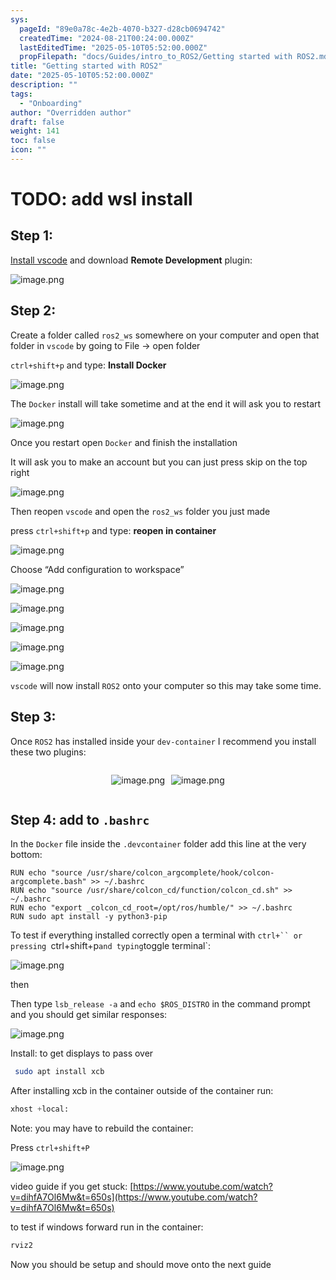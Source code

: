 ```yaml
---
sys:
  pageId: "89e0a78c-4e2b-4070-b327-d28cb0694742"
  createdTime: "2024-08-21T00:24:00.000Z"
  lastEditedTime: "2025-05-10T05:52:00.000Z"
  propFilepath: "docs/Guides/intro_to_ROS2/Getting started with ROS2.md"
title: "Getting started with ROS2"
date: "2025-05-10T05:52:00.000Z"
description: ""
tags:
  - "Onboarding"
author: "Overridden author"
draft: false
weight: 141
toc: false
icon: ""
---
```


# TODO: add wsl install

## Step 1:

[Install vscode](https://code.visualstudio.com/download) and download **Remote Development** plugin:

![image.png](https://prod-files-secure.s3.us-west-2.amazonaws.com/d518164a-d88e-44d1-a4ee-3adb3bd8bce0/efb52993-1881-4a40-b95e-6f020334f022/image.png?X-Amz-Algorithm=AWS4-HMAC-SHA256&X-Amz-Content-Sha256=UNSIGNED-PAYLOAD&X-Amz-Credential=ASIAZI2LB4664Z6GGHUV%2F20250625%2Fus-west-2%2Fs3%2Faws4_request&X-Amz-Date=20250625T051205Z&X-Amz-Expires=3600&X-Amz-Security-Token=IQoJb3JpZ2luX2VjEEMaCXVzLXdlc3QtMiJHMEUCIQCQM6TYgjyxgl9U0y8xL41UGse%2BLiv%2FmwJdkG2kWTaXJgIgaUofLiKE9dDJhhy2apnyrQ6aNsUh0hPUxYeTOZBEe9sq%2FwMIPBAAGgw2Mzc0MjMxODM4MDUiDHo83gO4tu4%2FSCKlUircA8DrbR1v2oRqULc7R4KKVucC2FW7B63AiSKMmwQ7Z4z%2FsG91KBDsXvxl8Ok9WoA9Cr%2FWBn3jChbq0nuMqRb0DSvL3Zi5WoTA20GX%2B%2BgXTb8%2Buo4a6xygxA8hlLbBUUD8P3yNmvjanTdyxr1DgHujway7EQzqREqq4kwafZ5OLaTqXnjXI6iYXdppCcMDVlk1nCCHvT3OGs3kjFNtwovmE57p%2FtIqOIgztzPZeVNmNiFGKcWOaxX8%2FXoxwpmY9gN5PxSq11AXaBKGRkJgHaIRxKwYcHSaqa32TREocdCsmh1MRf9OjMmWXYda4V1GCulyCjo%2FsQT6u1srWNtaxkQ%2FUHloEcxL9W7NBUsTaidWgXfXsaLjJdP8vua05jcC0sDEBViUTG9aLyklm3WT%2FhLumJZzNIYnLaNzAQpF%2BjtjfKFw6XFbVVZX1zFUUcsVomq%2FiYhTL8cWBZB8N5xNm%2BC4Uaeeo9Obr7jjxZT4JwumYhgguZP8MTWgjx5PmoxP4l0HJXk9pQLS7qeGbi%2Bq8FAKFDAnzazuKgphkPyfg%2BwmCCsKNnyL1qWB%2FlfUun%2FTytDPxtjwte9Cl2qyqZvP%2BsEjxUpNmr7CoJ21KThgB3W5Zi4qSaknUcEjBB1lPsLbMLjC7cIGOqUBtxIiyWlV6t%2B9n6MgdeTYMaMC2qEb%2BuuraP3rIxKPLgUIz0J6Kwa50LPr9cGiqYXyb%2BA8CN1etzFEVvTItpN91o%2BIyoE6BSxX4o7psGVow3W9asaKMNVZoyr8fUtRR5%2F8umrllZFTcV8gGNC4ftKrf%2Bm5yVTxEfYAC5JiIX599cUsHxhkmKiG1bRhvxYLHA6uAa7xtWl%2FOy%2B%2F41KhWK7f%2FyHg0LSC&X-Amz-Signature=81a8a4dbe588a9bf375a06a16563881a0c68ee956909eef2843aa3fb572132f4&X-Amz-SignedHeaders=host&x-amz-checksum-mode=ENABLED&x-id=GetObject)

## Step 2:

Create a folder called `ros2_ws` somewhere on your computer and open that folder in `vscode` by going to File → open folder 

`ctrl+shift+p` and type: **Install Docker**

![image.png](https://prod-files-secure.s3.us-west-2.amazonaws.com/d518164a-d88e-44d1-a4ee-3adb3bd8bce0/2269dc0e-1cd5-47ff-bceb-c04ad9b2eab0/image.png?X-Amz-Algorithm=AWS4-HMAC-SHA256&X-Amz-Content-Sha256=UNSIGNED-PAYLOAD&X-Amz-Credential=ASIAZI2LB4664Z6GGHUV%2F20250625%2Fus-west-2%2Fs3%2Faws4_request&X-Amz-Date=20250625T051205Z&X-Amz-Expires=3600&X-Amz-Security-Token=IQoJb3JpZ2luX2VjEEMaCXVzLXdlc3QtMiJHMEUCIQCQM6TYgjyxgl9U0y8xL41UGse%2BLiv%2FmwJdkG2kWTaXJgIgaUofLiKE9dDJhhy2apnyrQ6aNsUh0hPUxYeTOZBEe9sq%2FwMIPBAAGgw2Mzc0MjMxODM4MDUiDHo83gO4tu4%2FSCKlUircA8DrbR1v2oRqULc7R4KKVucC2FW7B63AiSKMmwQ7Z4z%2FsG91KBDsXvxl8Ok9WoA9Cr%2FWBn3jChbq0nuMqRb0DSvL3Zi5WoTA20GX%2B%2BgXTb8%2Buo4a6xygxA8hlLbBUUD8P3yNmvjanTdyxr1DgHujway7EQzqREqq4kwafZ5OLaTqXnjXI6iYXdppCcMDVlk1nCCHvT3OGs3kjFNtwovmE57p%2FtIqOIgztzPZeVNmNiFGKcWOaxX8%2FXoxwpmY9gN5PxSq11AXaBKGRkJgHaIRxKwYcHSaqa32TREocdCsmh1MRf9OjMmWXYda4V1GCulyCjo%2FsQT6u1srWNtaxkQ%2FUHloEcxL9W7NBUsTaidWgXfXsaLjJdP8vua05jcC0sDEBViUTG9aLyklm3WT%2FhLumJZzNIYnLaNzAQpF%2BjtjfKFw6XFbVVZX1zFUUcsVomq%2FiYhTL8cWBZB8N5xNm%2BC4Uaeeo9Obr7jjxZT4JwumYhgguZP8MTWgjx5PmoxP4l0HJXk9pQLS7qeGbi%2Bq8FAKFDAnzazuKgphkPyfg%2BwmCCsKNnyL1qWB%2FlfUun%2FTytDPxtjwte9Cl2qyqZvP%2BsEjxUpNmr7CoJ21KThgB3W5Zi4qSaknUcEjBB1lPsLbMLjC7cIGOqUBtxIiyWlV6t%2B9n6MgdeTYMaMC2qEb%2BuuraP3rIxKPLgUIz0J6Kwa50LPr9cGiqYXyb%2BA8CN1etzFEVvTItpN91o%2BIyoE6BSxX4o7psGVow3W9asaKMNVZoyr8fUtRR5%2F8umrllZFTcV8gGNC4ftKrf%2Bm5yVTxEfYAC5JiIX599cUsHxhkmKiG1bRhvxYLHA6uAa7xtWl%2FOy%2B%2F41KhWK7f%2FyHg0LSC&X-Amz-Signature=c132579f9c72961ce7d0628ec836ef6c47aed7277b27fcc6310a29a7b23d6baf&X-Amz-SignedHeaders=host&x-amz-checksum-mode=ENABLED&x-id=GetObject)

The `Docker` install will take sometime and at the end it will ask you to restart

![image.png](https://prod-files-secure.s3.us-west-2.amazonaws.com/d518164a-d88e-44d1-a4ee-3adb3bd8bce0/ed233f78-be33-4b1f-b89c-9c346c0e961e/image.png?X-Amz-Algorithm=AWS4-HMAC-SHA256&X-Amz-Content-Sha256=UNSIGNED-PAYLOAD&X-Amz-Credential=ASIAZI2LB4664Z6GGHUV%2F20250625%2Fus-west-2%2Fs3%2Faws4_request&X-Amz-Date=20250625T051205Z&X-Amz-Expires=3600&X-Amz-Security-Token=IQoJb3JpZ2luX2VjEEMaCXVzLXdlc3QtMiJHMEUCIQCQM6TYgjyxgl9U0y8xL41UGse%2BLiv%2FmwJdkG2kWTaXJgIgaUofLiKE9dDJhhy2apnyrQ6aNsUh0hPUxYeTOZBEe9sq%2FwMIPBAAGgw2Mzc0MjMxODM4MDUiDHo83gO4tu4%2FSCKlUircA8DrbR1v2oRqULc7R4KKVucC2FW7B63AiSKMmwQ7Z4z%2FsG91KBDsXvxl8Ok9WoA9Cr%2FWBn3jChbq0nuMqRb0DSvL3Zi5WoTA20GX%2B%2BgXTb8%2Buo4a6xygxA8hlLbBUUD8P3yNmvjanTdyxr1DgHujway7EQzqREqq4kwafZ5OLaTqXnjXI6iYXdppCcMDVlk1nCCHvT3OGs3kjFNtwovmE57p%2FtIqOIgztzPZeVNmNiFGKcWOaxX8%2FXoxwpmY9gN5PxSq11AXaBKGRkJgHaIRxKwYcHSaqa32TREocdCsmh1MRf9OjMmWXYda4V1GCulyCjo%2FsQT6u1srWNtaxkQ%2FUHloEcxL9W7NBUsTaidWgXfXsaLjJdP8vua05jcC0sDEBViUTG9aLyklm3WT%2FhLumJZzNIYnLaNzAQpF%2BjtjfKFw6XFbVVZX1zFUUcsVomq%2FiYhTL8cWBZB8N5xNm%2BC4Uaeeo9Obr7jjxZT4JwumYhgguZP8MTWgjx5PmoxP4l0HJXk9pQLS7qeGbi%2Bq8FAKFDAnzazuKgphkPyfg%2BwmCCsKNnyL1qWB%2FlfUun%2FTytDPxtjwte9Cl2qyqZvP%2BsEjxUpNmr7CoJ21KThgB3W5Zi4qSaknUcEjBB1lPsLbMLjC7cIGOqUBtxIiyWlV6t%2B9n6MgdeTYMaMC2qEb%2BuuraP3rIxKPLgUIz0J6Kwa50LPr9cGiqYXyb%2BA8CN1etzFEVvTItpN91o%2BIyoE6BSxX4o7psGVow3W9asaKMNVZoyr8fUtRR5%2F8umrllZFTcV8gGNC4ftKrf%2Bm5yVTxEfYAC5JiIX599cUsHxhkmKiG1bRhvxYLHA6uAa7xtWl%2FOy%2B%2F41KhWK7f%2FyHg0LSC&X-Amz-Signature=9da12fad0249884423b9da22fb988b8526e24b94aae45bc0b8ac734f517b6c57&X-Amz-SignedHeaders=host&x-amz-checksum-mode=ENABLED&x-id=GetObject)

Once you restart open `Docker` and finish the installation

It will ask you to make an account but you can just press skip on the top right

![image.png](https://prod-files-secure.s3.us-west-2.amazonaws.com/d518164a-d88e-44d1-a4ee-3adb3bd8bce0/21010ad9-1659-4fd9-9f59-9932a09b2a3d/image.png?X-Amz-Algorithm=AWS4-HMAC-SHA256&X-Amz-Content-Sha256=UNSIGNED-PAYLOAD&X-Amz-Credential=ASIAZI2LB4664Z6GGHUV%2F20250625%2Fus-west-2%2Fs3%2Faws4_request&X-Amz-Date=20250625T051205Z&X-Amz-Expires=3600&X-Amz-Security-Token=IQoJb3JpZ2luX2VjEEMaCXVzLXdlc3QtMiJHMEUCIQCQM6TYgjyxgl9U0y8xL41UGse%2BLiv%2FmwJdkG2kWTaXJgIgaUofLiKE9dDJhhy2apnyrQ6aNsUh0hPUxYeTOZBEe9sq%2FwMIPBAAGgw2Mzc0MjMxODM4MDUiDHo83gO4tu4%2FSCKlUircA8DrbR1v2oRqULc7R4KKVucC2FW7B63AiSKMmwQ7Z4z%2FsG91KBDsXvxl8Ok9WoA9Cr%2FWBn3jChbq0nuMqRb0DSvL3Zi5WoTA20GX%2B%2BgXTb8%2Buo4a6xygxA8hlLbBUUD8P3yNmvjanTdyxr1DgHujway7EQzqREqq4kwafZ5OLaTqXnjXI6iYXdppCcMDVlk1nCCHvT3OGs3kjFNtwovmE57p%2FtIqOIgztzPZeVNmNiFGKcWOaxX8%2FXoxwpmY9gN5PxSq11AXaBKGRkJgHaIRxKwYcHSaqa32TREocdCsmh1MRf9OjMmWXYda4V1GCulyCjo%2FsQT6u1srWNtaxkQ%2FUHloEcxL9W7NBUsTaidWgXfXsaLjJdP8vua05jcC0sDEBViUTG9aLyklm3WT%2FhLumJZzNIYnLaNzAQpF%2BjtjfKFw6XFbVVZX1zFUUcsVomq%2FiYhTL8cWBZB8N5xNm%2BC4Uaeeo9Obr7jjxZT4JwumYhgguZP8MTWgjx5PmoxP4l0HJXk9pQLS7qeGbi%2Bq8FAKFDAnzazuKgphkPyfg%2BwmCCsKNnyL1qWB%2FlfUun%2FTytDPxtjwte9Cl2qyqZvP%2BsEjxUpNmr7CoJ21KThgB3W5Zi4qSaknUcEjBB1lPsLbMLjC7cIGOqUBtxIiyWlV6t%2B9n6MgdeTYMaMC2qEb%2BuuraP3rIxKPLgUIz0J6Kwa50LPr9cGiqYXyb%2BA8CN1etzFEVvTItpN91o%2BIyoE6BSxX4o7psGVow3W9asaKMNVZoyr8fUtRR5%2F8umrllZFTcV8gGNC4ftKrf%2Bm5yVTxEfYAC5JiIX599cUsHxhkmKiG1bRhvxYLHA6uAa7xtWl%2FOy%2B%2F41KhWK7f%2FyHg0LSC&X-Amz-Signature=6eca9097cde52323d2ac3bd41aa968ef9423933f69237a6a0121ba75ede11bcc&X-Amz-SignedHeaders=host&x-amz-checksum-mode=ENABLED&x-id=GetObject)

Then reopen `vscode` and open the `ros2_ws` folder you just made

press `ctrl+shift+p` and type: **reopen in container**

![image.png](https://prod-files-secure.s3.us-west-2.amazonaws.com/d518164a-d88e-44d1-a4ee-3adb3bd8bce0/4e93b8c2-41ad-488c-8095-c74205196118/image.png?X-Amz-Algorithm=AWS4-HMAC-SHA256&X-Amz-Content-Sha256=UNSIGNED-PAYLOAD&X-Amz-Credential=ASIAZI2LB4664Z6GGHUV%2F20250625%2Fus-west-2%2Fs3%2Faws4_request&X-Amz-Date=20250625T051205Z&X-Amz-Expires=3600&X-Amz-Security-Token=IQoJb3JpZ2luX2VjEEMaCXVzLXdlc3QtMiJHMEUCIQCQM6TYgjyxgl9U0y8xL41UGse%2BLiv%2FmwJdkG2kWTaXJgIgaUofLiKE9dDJhhy2apnyrQ6aNsUh0hPUxYeTOZBEe9sq%2FwMIPBAAGgw2Mzc0MjMxODM4MDUiDHo83gO4tu4%2FSCKlUircA8DrbR1v2oRqULc7R4KKVucC2FW7B63AiSKMmwQ7Z4z%2FsG91KBDsXvxl8Ok9WoA9Cr%2FWBn3jChbq0nuMqRb0DSvL3Zi5WoTA20GX%2B%2BgXTb8%2Buo4a6xygxA8hlLbBUUD8P3yNmvjanTdyxr1DgHujway7EQzqREqq4kwafZ5OLaTqXnjXI6iYXdppCcMDVlk1nCCHvT3OGs3kjFNtwovmE57p%2FtIqOIgztzPZeVNmNiFGKcWOaxX8%2FXoxwpmY9gN5PxSq11AXaBKGRkJgHaIRxKwYcHSaqa32TREocdCsmh1MRf9OjMmWXYda4V1GCulyCjo%2FsQT6u1srWNtaxkQ%2FUHloEcxL9W7NBUsTaidWgXfXsaLjJdP8vua05jcC0sDEBViUTG9aLyklm3WT%2FhLumJZzNIYnLaNzAQpF%2BjtjfKFw6XFbVVZX1zFUUcsVomq%2FiYhTL8cWBZB8N5xNm%2BC4Uaeeo9Obr7jjxZT4JwumYhgguZP8MTWgjx5PmoxP4l0HJXk9pQLS7qeGbi%2Bq8FAKFDAnzazuKgphkPyfg%2BwmCCsKNnyL1qWB%2FlfUun%2FTytDPxtjwte9Cl2qyqZvP%2BsEjxUpNmr7CoJ21KThgB3W5Zi4qSaknUcEjBB1lPsLbMLjC7cIGOqUBtxIiyWlV6t%2B9n6MgdeTYMaMC2qEb%2BuuraP3rIxKPLgUIz0J6Kwa50LPr9cGiqYXyb%2BA8CN1etzFEVvTItpN91o%2BIyoE6BSxX4o7psGVow3W9asaKMNVZoyr8fUtRR5%2F8umrllZFTcV8gGNC4ftKrf%2Bm5yVTxEfYAC5JiIX599cUsHxhkmKiG1bRhvxYLHA6uAa7xtWl%2FOy%2B%2F41KhWK7f%2FyHg0LSC&X-Amz-Signature=0800451fddb93f2f88280caff2cd2946a7638cd307553722117120c14be0d7da&X-Amz-SignedHeaders=host&x-amz-checksum-mode=ENABLED&x-id=GetObject)

Choose “Add configuration to workspace”

![image.png](https://prod-files-secure.s3.us-west-2.amazonaws.com/d518164a-d88e-44d1-a4ee-3adb3bd8bce0/9560b282-5060-4989-ba37-97e7b2c22476/image.png?X-Amz-Algorithm=AWS4-HMAC-SHA256&X-Amz-Content-Sha256=UNSIGNED-PAYLOAD&X-Amz-Credential=ASIAZI2LB4664Z6GGHUV%2F20250625%2Fus-west-2%2Fs3%2Faws4_request&X-Amz-Date=20250625T051205Z&X-Amz-Expires=3600&X-Amz-Security-Token=IQoJb3JpZ2luX2VjEEMaCXVzLXdlc3QtMiJHMEUCIQCQM6TYgjyxgl9U0y8xL41UGse%2BLiv%2FmwJdkG2kWTaXJgIgaUofLiKE9dDJhhy2apnyrQ6aNsUh0hPUxYeTOZBEe9sq%2FwMIPBAAGgw2Mzc0MjMxODM4MDUiDHo83gO4tu4%2FSCKlUircA8DrbR1v2oRqULc7R4KKVucC2FW7B63AiSKMmwQ7Z4z%2FsG91KBDsXvxl8Ok9WoA9Cr%2FWBn3jChbq0nuMqRb0DSvL3Zi5WoTA20GX%2B%2BgXTb8%2Buo4a6xygxA8hlLbBUUD8P3yNmvjanTdyxr1DgHujway7EQzqREqq4kwafZ5OLaTqXnjXI6iYXdppCcMDVlk1nCCHvT3OGs3kjFNtwovmE57p%2FtIqOIgztzPZeVNmNiFGKcWOaxX8%2FXoxwpmY9gN5PxSq11AXaBKGRkJgHaIRxKwYcHSaqa32TREocdCsmh1MRf9OjMmWXYda4V1GCulyCjo%2FsQT6u1srWNtaxkQ%2FUHloEcxL9W7NBUsTaidWgXfXsaLjJdP8vua05jcC0sDEBViUTG9aLyklm3WT%2FhLumJZzNIYnLaNzAQpF%2BjtjfKFw6XFbVVZX1zFUUcsVomq%2FiYhTL8cWBZB8N5xNm%2BC4Uaeeo9Obr7jjxZT4JwumYhgguZP8MTWgjx5PmoxP4l0HJXk9pQLS7qeGbi%2Bq8FAKFDAnzazuKgphkPyfg%2BwmCCsKNnyL1qWB%2FlfUun%2FTytDPxtjwte9Cl2qyqZvP%2BsEjxUpNmr7CoJ21KThgB3W5Zi4qSaknUcEjBB1lPsLbMLjC7cIGOqUBtxIiyWlV6t%2B9n6MgdeTYMaMC2qEb%2BuuraP3rIxKPLgUIz0J6Kwa50LPr9cGiqYXyb%2BA8CN1etzFEVvTItpN91o%2BIyoE6BSxX4o7psGVow3W9asaKMNVZoyr8fUtRR5%2F8umrllZFTcV8gGNC4ftKrf%2Bm5yVTxEfYAC5JiIX599cUsHxhkmKiG1bRhvxYLHA6uAa7xtWl%2FOy%2B%2F41KhWK7f%2FyHg0LSC&X-Amz-Signature=87853b8b18a3da6821f1116a418b5f6d29d33de7d605a57b10a41696e6583346&X-Amz-SignedHeaders=host&x-amz-checksum-mode=ENABLED&x-id=GetObject)

![image.png](https://prod-files-secure.s3.us-west-2.amazonaws.com/d518164a-d88e-44d1-a4ee-3adb3bd8bce0/2ee63f81-886b-48e8-a553-dc6e5eac99e4/image.png?X-Amz-Algorithm=AWS4-HMAC-SHA256&X-Amz-Content-Sha256=UNSIGNED-PAYLOAD&X-Amz-Credential=ASIAZI2LB4664Z6GGHUV%2F20250625%2Fus-west-2%2Fs3%2Faws4_request&X-Amz-Date=20250625T051205Z&X-Amz-Expires=3600&X-Amz-Security-Token=IQoJb3JpZ2luX2VjEEMaCXVzLXdlc3QtMiJHMEUCIQCQM6TYgjyxgl9U0y8xL41UGse%2BLiv%2FmwJdkG2kWTaXJgIgaUofLiKE9dDJhhy2apnyrQ6aNsUh0hPUxYeTOZBEe9sq%2FwMIPBAAGgw2Mzc0MjMxODM4MDUiDHo83gO4tu4%2FSCKlUircA8DrbR1v2oRqULc7R4KKVucC2FW7B63AiSKMmwQ7Z4z%2FsG91KBDsXvxl8Ok9WoA9Cr%2FWBn3jChbq0nuMqRb0DSvL3Zi5WoTA20GX%2B%2BgXTb8%2Buo4a6xygxA8hlLbBUUD8P3yNmvjanTdyxr1DgHujway7EQzqREqq4kwafZ5OLaTqXnjXI6iYXdppCcMDVlk1nCCHvT3OGs3kjFNtwovmE57p%2FtIqOIgztzPZeVNmNiFGKcWOaxX8%2FXoxwpmY9gN5PxSq11AXaBKGRkJgHaIRxKwYcHSaqa32TREocdCsmh1MRf9OjMmWXYda4V1GCulyCjo%2FsQT6u1srWNtaxkQ%2FUHloEcxL9W7NBUsTaidWgXfXsaLjJdP8vua05jcC0sDEBViUTG9aLyklm3WT%2FhLumJZzNIYnLaNzAQpF%2BjtjfKFw6XFbVVZX1zFUUcsVomq%2FiYhTL8cWBZB8N5xNm%2BC4Uaeeo9Obr7jjxZT4JwumYhgguZP8MTWgjx5PmoxP4l0HJXk9pQLS7qeGbi%2Bq8FAKFDAnzazuKgphkPyfg%2BwmCCsKNnyL1qWB%2FlfUun%2FTytDPxtjwte9Cl2qyqZvP%2BsEjxUpNmr7CoJ21KThgB3W5Zi4qSaknUcEjBB1lPsLbMLjC7cIGOqUBtxIiyWlV6t%2B9n6MgdeTYMaMC2qEb%2BuuraP3rIxKPLgUIz0J6Kwa50LPr9cGiqYXyb%2BA8CN1etzFEVvTItpN91o%2BIyoE6BSxX4o7psGVow3W9asaKMNVZoyr8fUtRR5%2F8umrllZFTcV8gGNC4ftKrf%2Bm5yVTxEfYAC5JiIX599cUsHxhkmKiG1bRhvxYLHA6uAa7xtWl%2FOy%2B%2F41KhWK7f%2FyHg0LSC&X-Amz-Signature=e907ff6e2e6d2343f300367377c3a7e7bde2d08a197220b746c166bbb79eeddc&X-Amz-SignedHeaders=host&x-amz-checksum-mode=ENABLED&x-id=GetObject)

![image.png](https://prod-files-secure.s3.us-west-2.amazonaws.com/d518164a-d88e-44d1-a4ee-3adb3bd8bce0/ae1580b2-b048-407e-aed9-b584224a7a04/image.png?X-Amz-Algorithm=AWS4-HMAC-SHA256&X-Amz-Content-Sha256=UNSIGNED-PAYLOAD&X-Amz-Credential=ASIAZI2LB4664Z6GGHUV%2F20250625%2Fus-west-2%2Fs3%2Faws4_request&X-Amz-Date=20250625T051205Z&X-Amz-Expires=3600&X-Amz-Security-Token=IQoJb3JpZ2luX2VjEEMaCXVzLXdlc3QtMiJHMEUCIQCQM6TYgjyxgl9U0y8xL41UGse%2BLiv%2FmwJdkG2kWTaXJgIgaUofLiKE9dDJhhy2apnyrQ6aNsUh0hPUxYeTOZBEe9sq%2FwMIPBAAGgw2Mzc0MjMxODM4MDUiDHo83gO4tu4%2FSCKlUircA8DrbR1v2oRqULc7R4KKVucC2FW7B63AiSKMmwQ7Z4z%2FsG91KBDsXvxl8Ok9WoA9Cr%2FWBn3jChbq0nuMqRb0DSvL3Zi5WoTA20GX%2B%2BgXTb8%2Buo4a6xygxA8hlLbBUUD8P3yNmvjanTdyxr1DgHujway7EQzqREqq4kwafZ5OLaTqXnjXI6iYXdppCcMDVlk1nCCHvT3OGs3kjFNtwovmE57p%2FtIqOIgztzPZeVNmNiFGKcWOaxX8%2FXoxwpmY9gN5PxSq11AXaBKGRkJgHaIRxKwYcHSaqa32TREocdCsmh1MRf9OjMmWXYda4V1GCulyCjo%2FsQT6u1srWNtaxkQ%2FUHloEcxL9W7NBUsTaidWgXfXsaLjJdP8vua05jcC0sDEBViUTG9aLyklm3WT%2FhLumJZzNIYnLaNzAQpF%2BjtjfKFw6XFbVVZX1zFUUcsVomq%2FiYhTL8cWBZB8N5xNm%2BC4Uaeeo9Obr7jjxZT4JwumYhgguZP8MTWgjx5PmoxP4l0HJXk9pQLS7qeGbi%2Bq8FAKFDAnzazuKgphkPyfg%2BwmCCsKNnyL1qWB%2FlfUun%2FTytDPxtjwte9Cl2qyqZvP%2BsEjxUpNmr7CoJ21KThgB3W5Zi4qSaknUcEjBB1lPsLbMLjC7cIGOqUBtxIiyWlV6t%2B9n6MgdeTYMaMC2qEb%2BuuraP3rIxKPLgUIz0J6Kwa50LPr9cGiqYXyb%2BA8CN1etzFEVvTItpN91o%2BIyoE6BSxX4o7psGVow3W9asaKMNVZoyr8fUtRR5%2F8umrllZFTcV8gGNC4ftKrf%2Bm5yVTxEfYAC5JiIX599cUsHxhkmKiG1bRhvxYLHA6uAa7xtWl%2FOy%2B%2F41KhWK7f%2FyHg0LSC&X-Amz-Signature=e8cea0f3c18ff9ff254fcdc7089183926d3af6fa115944160540c4f922f0b6e8&X-Amz-SignedHeaders=host&x-amz-checksum-mode=ENABLED&x-id=GetObject)

![image.png](https://prod-files-secure.s3.us-west-2.amazonaws.com/d518164a-d88e-44d1-a4ee-3adb3bd8bce0/53255b28-f75e-430f-b9e3-c0ac8577e42b/image.png?X-Amz-Algorithm=AWS4-HMAC-SHA256&X-Amz-Content-Sha256=UNSIGNED-PAYLOAD&X-Amz-Credential=ASIAZI2LB4664Z6GGHUV%2F20250625%2Fus-west-2%2Fs3%2Faws4_request&X-Amz-Date=20250625T051205Z&X-Amz-Expires=3600&X-Amz-Security-Token=IQoJb3JpZ2luX2VjEEMaCXVzLXdlc3QtMiJHMEUCIQCQM6TYgjyxgl9U0y8xL41UGse%2BLiv%2FmwJdkG2kWTaXJgIgaUofLiKE9dDJhhy2apnyrQ6aNsUh0hPUxYeTOZBEe9sq%2FwMIPBAAGgw2Mzc0MjMxODM4MDUiDHo83gO4tu4%2FSCKlUircA8DrbR1v2oRqULc7R4KKVucC2FW7B63AiSKMmwQ7Z4z%2FsG91KBDsXvxl8Ok9WoA9Cr%2FWBn3jChbq0nuMqRb0DSvL3Zi5WoTA20GX%2B%2BgXTb8%2Buo4a6xygxA8hlLbBUUD8P3yNmvjanTdyxr1DgHujway7EQzqREqq4kwafZ5OLaTqXnjXI6iYXdppCcMDVlk1nCCHvT3OGs3kjFNtwovmE57p%2FtIqOIgztzPZeVNmNiFGKcWOaxX8%2FXoxwpmY9gN5PxSq11AXaBKGRkJgHaIRxKwYcHSaqa32TREocdCsmh1MRf9OjMmWXYda4V1GCulyCjo%2FsQT6u1srWNtaxkQ%2FUHloEcxL9W7NBUsTaidWgXfXsaLjJdP8vua05jcC0sDEBViUTG9aLyklm3WT%2FhLumJZzNIYnLaNzAQpF%2BjtjfKFw6XFbVVZX1zFUUcsVomq%2FiYhTL8cWBZB8N5xNm%2BC4Uaeeo9Obr7jjxZT4JwumYhgguZP8MTWgjx5PmoxP4l0HJXk9pQLS7qeGbi%2Bq8FAKFDAnzazuKgphkPyfg%2BwmCCsKNnyL1qWB%2FlfUun%2FTytDPxtjwte9Cl2qyqZvP%2BsEjxUpNmr7CoJ21KThgB3W5Zi4qSaknUcEjBB1lPsLbMLjC7cIGOqUBtxIiyWlV6t%2B9n6MgdeTYMaMC2qEb%2BuuraP3rIxKPLgUIz0J6Kwa50LPr9cGiqYXyb%2BA8CN1etzFEVvTItpN91o%2BIyoE6BSxX4o7psGVow3W9asaKMNVZoyr8fUtRR5%2F8umrllZFTcV8gGNC4ftKrf%2Bm5yVTxEfYAC5JiIX599cUsHxhkmKiG1bRhvxYLHA6uAa7xtWl%2FOy%2B%2F41KhWK7f%2FyHg0LSC&X-Amz-Signature=c764f41b4f3ad8d98ab2ee3481f95a95c91a8a01e7495213206ed9b6f7787875&X-Amz-SignedHeaders=host&x-amz-checksum-mode=ENABLED&x-id=GetObject)

![image.png](https://prod-files-secure.s3.us-west-2.amazonaws.com/d518164a-d88e-44d1-a4ee-3adb3bd8bce0/7c562767-5af9-4ffb-97d1-327bcdf4ee00/image.png?X-Amz-Algorithm=AWS4-HMAC-SHA256&X-Amz-Content-Sha256=UNSIGNED-PAYLOAD&X-Amz-Credential=ASIAZI2LB4664Z6GGHUV%2F20250625%2Fus-west-2%2Fs3%2Faws4_request&X-Amz-Date=20250625T051205Z&X-Amz-Expires=3600&X-Amz-Security-Token=IQoJb3JpZ2luX2VjEEMaCXVzLXdlc3QtMiJHMEUCIQCQM6TYgjyxgl9U0y8xL41UGse%2BLiv%2FmwJdkG2kWTaXJgIgaUofLiKE9dDJhhy2apnyrQ6aNsUh0hPUxYeTOZBEe9sq%2FwMIPBAAGgw2Mzc0MjMxODM4MDUiDHo83gO4tu4%2FSCKlUircA8DrbR1v2oRqULc7R4KKVucC2FW7B63AiSKMmwQ7Z4z%2FsG91KBDsXvxl8Ok9WoA9Cr%2FWBn3jChbq0nuMqRb0DSvL3Zi5WoTA20GX%2B%2BgXTb8%2Buo4a6xygxA8hlLbBUUD8P3yNmvjanTdyxr1DgHujway7EQzqREqq4kwafZ5OLaTqXnjXI6iYXdppCcMDVlk1nCCHvT3OGs3kjFNtwovmE57p%2FtIqOIgztzPZeVNmNiFGKcWOaxX8%2FXoxwpmY9gN5PxSq11AXaBKGRkJgHaIRxKwYcHSaqa32TREocdCsmh1MRf9OjMmWXYda4V1GCulyCjo%2FsQT6u1srWNtaxkQ%2FUHloEcxL9W7NBUsTaidWgXfXsaLjJdP8vua05jcC0sDEBViUTG9aLyklm3WT%2FhLumJZzNIYnLaNzAQpF%2BjtjfKFw6XFbVVZX1zFUUcsVomq%2FiYhTL8cWBZB8N5xNm%2BC4Uaeeo9Obr7jjxZT4JwumYhgguZP8MTWgjx5PmoxP4l0HJXk9pQLS7qeGbi%2Bq8FAKFDAnzazuKgphkPyfg%2BwmCCsKNnyL1qWB%2FlfUun%2FTytDPxtjwte9Cl2qyqZvP%2BsEjxUpNmr7CoJ21KThgB3W5Zi4qSaknUcEjBB1lPsLbMLjC7cIGOqUBtxIiyWlV6t%2B9n6MgdeTYMaMC2qEb%2BuuraP3rIxKPLgUIz0J6Kwa50LPr9cGiqYXyb%2BA8CN1etzFEVvTItpN91o%2BIyoE6BSxX4o7psGVow3W9asaKMNVZoyr8fUtRR5%2F8umrllZFTcV8gGNC4ftKrf%2Bm5yVTxEfYAC5JiIX599cUsHxhkmKiG1bRhvxYLHA6uAa7xtWl%2FOy%2B%2F41KhWK7f%2FyHg0LSC&X-Amz-Signature=cf65de2ac2086f56305c8e5e199fa7038cab3359a7b9be7dc41cf1cd1bd4211b&X-Amz-SignedHeaders=host&x-amz-checksum-mode=ENABLED&x-id=GetObject)

`vscode` will now install `ROS2` onto your computer so this may take some time.

## Step 3:

Once `ROS2` has installed inside your `dev-container` I recommend you install these two plugins:

<div style="display: flex;flex-direction: row; column-gap:10px; max-width: 630px;justify-content: center;">
<div>

![image.png](https://prod-files-secure.s3.us-west-2.amazonaws.com/d518164a-d88e-44d1-a4ee-3adb3bd8bce0/3fc3d550-5a54-4ba1-ba6b-faa01cdb7369/image.png?X-Amz-Algorithm=AWS4-HMAC-SHA256&X-Amz-Content-Sha256=UNSIGNED-PAYLOAD&X-Amz-Credential=ASIAZI2LB4662RN7Z6HS%2F20250625%2Fus-west-2%2Fs3%2Faws4_request&X-Amz-Date=20250625T051207Z&X-Amz-Expires=3600&X-Amz-Security-Token=IQoJb3JpZ2luX2VjEEMaCXVzLXdlc3QtMiJIMEYCIQCVZnBwZdRscr98Qbr4Dx2zd6cBa3mH%2B7cQAvoFrfwfUgIhAKuLUGW7LjAjyLBoAebhEAFo60WcS7UyYnOj1upVvMDOKv8DCDwQABoMNjM3NDIzMTgzODA1IgxylVWzUBN6kspTkFEq3AOXeh6ooxhmhEk%2Bb8G8lGxWkyFoI6uv8wjjbtbLL%2BLseeojC4g2MjKlYYEw16yzjW3GeHDEWNXUYZqZhG8Q%2Fk%2B%2BjCyolLcVKCkIFzTt8XtGzB82O8FUcNUnHspUi2q8YbIIV%2FidddfS%2FqiluBVkRz8AiyQcwMftkfNfxzN6eXTKbRZ7WzdM3bxuFhcoO3JyktbDzYgDgL2WYXsgjbIUOsrjNMmbR%2BYUX58oS25HWy3%2Bm4484ZRabKsvbKoIMestKmZggRdvGhzAyb%2BElGrC55fnHdaXxe4tlKKll4CIqr7VIQZvUXw3pMCYB0MMtsApcR72WijTlfz6mGOLZBIuKxoryqbSUpdDQcTVtOV6lOcTIj63DQFOBwDr4ZblzkVhO3WjThbSE2Hv4Lr41RaGDL5I3l2p1lcBcuZk3bOs1TvGm7BoeNR2H5Ch7UfSp6H2TeIVxCHYm9offIKz5m0ooghB%2FpP6YkYDhdsFvmLc58RO%2FxA8bNC1ihfrx2YasSyeKmjuXnoQaR5O2%2FJc3veLajyJS65X7%2FbfHAzym2GGH8f6CacyhK%2Bc%2BSIv4slPQ6YDuF7UxfDDwIORZ1bDCaF8bKriwGELsg9zAeT%2Bw2QW5l0Wxx6ixCNFwWw2gcY4hDC6w%2B3CBjqkAU1gc6xjTXaKg%2Bum4NaWXLg3HKi2Fy79yivxtHof%2BCOpxVv%2B1cxrKbeKOwBnXAU%2Fvy9f64Z3GjYhu3auMBK2IDWAY5K6oeMIWICNH2wHioYaoWozLli5i1Z8ODIbjU14tqAqw2TI5vEXc17mnzlSF1uZqAFgZfw34t9zVGZozuyAVhDKsfSJvoQ8Lm%2Bc0BZHzD4IQ6QI%2Br29dpIHjq3hfIZXwOP0&X-Amz-Signature=31652f5bb086a2499f73922c179af279732b8ff9862e04326923c6ae7e2678bc&X-Amz-SignedHeaders=host&x-amz-checksum-mode=ENABLED&x-id=GetObject)

</div>
<div>

![image.png](https://prod-files-secure.s3.us-west-2.amazonaws.com/d518164a-d88e-44d1-a4ee-3adb3bd8bce0/d994cc66-13c2-4093-a5a3-f84cf4601a82/image.png?X-Amz-Algorithm=AWS4-HMAC-SHA256&X-Amz-Content-Sha256=UNSIGNED-PAYLOAD&X-Amz-Credential=ASIAZI2LB466YZ6OBMTG%2F20250625%2Fus-west-2%2Fs3%2Faws4_request&X-Amz-Date=20250625T051207Z&X-Amz-Expires=3600&X-Amz-Security-Token=IQoJb3JpZ2luX2VjEEMaCXVzLXdlc3QtMiJHMEUCIQDod%2BzkhfElAc8KSRubVWt0DFaHx8dqb5PW7PsElbKEXQIgLDzo%2FYgNMM3SwWI2ulcIj8SI9eiKytf5fnENdLblxysq%2FwMIPBAAGgw2Mzc0MjMxODM4MDUiDPdwwFh8kpu3pAtOrircA%2BAAe3tq6E%2FGHF0uUFdW6BxJAtOn5vQevQbb75EZQenczMoPF%2FoNaiJoLObAofIpArbYjj9xWN2P0pNvZAnyXOAH2wU4Uyd%2BWBEDuJZcXx3wJwzEWIzo0v6a80OAtEMzYwzWHm9%2B80iV%2B2F%2Fv70m6oE5Rl%2F%2BFRuv33SHaOS1Ne4lmen8ErtJ7xIODkQ5vKMRFMVWyxgLYqfeDD4fHEgUEXSOlBUyvD15Z0RGK3y6mhGM0rqzvhEhQLVby6wnunCa%2FjMLQGH7hMqXH7Ej3o2LEvJnerFGBb2XJZJHbIy1xv8qJtNoElyeeRfpwty%2B0f6Socm0RvYTnTruU5pvpn%2FtOJxNrg3vry1wll04xXCnyIOKtGdvDb2Tv0OEcruvMuG7e4rtH0CT5UpLCATP8qoSY2CsuyCQluwo5LWBXRfI3lUsgjRqx6kZMQmAG%2BjYM658Cyht0gS6rA%2FBkGBexuclxKEWhuf83eeqxqgBROsMmh7uRC1%2FsuLnOg7Lbz28yHvpY1Q6UeJgOFO%2BZMm5EYDX%2BhIE0I6XRyZab0zlKBcdr1DHrSt7nfdti%2BeV2FpwtvYSvfJTfP5locSbBcT%2F4Vn9JymDTvJtvnpOM8rqti9f7vyDp%2B7V0f9wMSitYNUOMNTD7cIGOqUBwC0RFZYDI7tUUAMfpni%2FTx91KTW3kmfyAIWDYvzUbQoRSTqpw8FmVzHtax4IkjavNbonDyMPlTw6u4KlA1uiiu4QE3ni8uOfV3tLnJaPWcXg3vBbfRIaXenP8Pm7zvnKdyrj2Uu2jY8kFWM0BFfS%2FE6AaUZWLh4%2B%2FOpfuEQK3v2scq6E9ydD3H4tPhTjMBgqLk%2Fd3484%2FpGxMpzc1t5sclQeOJA9&X-Amz-Signature=504dc6250f9fb911b8ea81876fa01caad0252ce2178faf09d587b05cb19c9b39&X-Amz-SignedHeaders=host&x-amz-checksum-mode=ENABLED&x-id=GetObject)

</div>
</div>

## Step 4: add to `.bashrc`

In the `Docker` file inside the `.devcontainer` folder add this line at the very bottom: 

```docker
RUN echo "source /usr/share/colcon_argcomplete/hook/colcon-argcomplete.bash" >> ~/.bashrc
RUN echo "source /usr/share/colcon_cd/function/colcon_cd.sh" >> ~/.bashrc
RUN echo "export _colcon_cd_root=/opt/ros/humble/" >> ~/.bashrc
RUN sudo apt install -y python3-pip 
```

To test if everything installed correctly open a terminal with `ctrl+`` or pressing `ctrl+shift+p` and typing `toggle terminal`:

![image.png](https://prod-files-secure.s3.us-west-2.amazonaws.com/d518164a-d88e-44d1-a4ee-3adb3bd8bce0/6a4943d8-b04e-4c02-9a58-775f3384d1a5/image.png?X-Amz-Algorithm=AWS4-HMAC-SHA256&X-Amz-Content-Sha256=UNSIGNED-PAYLOAD&X-Amz-Credential=ASIAZI2LB4664Z6GGHUV%2F20250625%2Fus-west-2%2Fs3%2Faws4_request&X-Amz-Date=20250625T051205Z&X-Amz-Expires=3600&X-Amz-Security-Token=IQoJb3JpZ2luX2VjEEMaCXVzLXdlc3QtMiJHMEUCIQCQM6TYgjyxgl9U0y8xL41UGse%2BLiv%2FmwJdkG2kWTaXJgIgaUofLiKE9dDJhhy2apnyrQ6aNsUh0hPUxYeTOZBEe9sq%2FwMIPBAAGgw2Mzc0MjMxODM4MDUiDHo83gO4tu4%2FSCKlUircA8DrbR1v2oRqULc7R4KKVucC2FW7B63AiSKMmwQ7Z4z%2FsG91KBDsXvxl8Ok9WoA9Cr%2FWBn3jChbq0nuMqRb0DSvL3Zi5WoTA20GX%2B%2BgXTb8%2Buo4a6xygxA8hlLbBUUD8P3yNmvjanTdyxr1DgHujway7EQzqREqq4kwafZ5OLaTqXnjXI6iYXdppCcMDVlk1nCCHvT3OGs3kjFNtwovmE57p%2FtIqOIgztzPZeVNmNiFGKcWOaxX8%2FXoxwpmY9gN5PxSq11AXaBKGRkJgHaIRxKwYcHSaqa32TREocdCsmh1MRf9OjMmWXYda4V1GCulyCjo%2FsQT6u1srWNtaxkQ%2FUHloEcxL9W7NBUsTaidWgXfXsaLjJdP8vua05jcC0sDEBViUTG9aLyklm3WT%2FhLumJZzNIYnLaNzAQpF%2BjtjfKFw6XFbVVZX1zFUUcsVomq%2FiYhTL8cWBZB8N5xNm%2BC4Uaeeo9Obr7jjxZT4JwumYhgguZP8MTWgjx5PmoxP4l0HJXk9pQLS7qeGbi%2Bq8FAKFDAnzazuKgphkPyfg%2BwmCCsKNnyL1qWB%2FlfUun%2FTytDPxtjwte9Cl2qyqZvP%2BsEjxUpNmr7CoJ21KThgB3W5Zi4qSaknUcEjBB1lPsLbMLjC7cIGOqUBtxIiyWlV6t%2B9n6MgdeTYMaMC2qEb%2BuuraP3rIxKPLgUIz0J6Kwa50LPr9cGiqYXyb%2BA8CN1etzFEVvTItpN91o%2BIyoE6BSxX4o7psGVow3W9asaKMNVZoyr8fUtRR5%2F8umrllZFTcV8gGNC4ftKrf%2Bm5yVTxEfYAC5JiIX599cUsHxhkmKiG1bRhvxYLHA6uAa7xtWl%2FOy%2B%2F41KhWK7f%2FyHg0LSC&X-Amz-Signature=f260e1c191411577967893024e4de30a4215197fa0a27e7deacae65d5e6183f8&X-Amz-SignedHeaders=host&x-amz-checksum-mode=ENABLED&x-id=GetObject)

then 

Then type `lsb_release -a` and `echo $ROS_DISTRO` in the command prompt and you should get similar responses:

![image.png](https://prod-files-secure.s3.us-west-2.amazonaws.com/d518164a-d88e-44d1-a4ee-3adb3bd8bce0/3e635dec-a805-4e85-8b9e-d000e5b71a4e/image.png?X-Amz-Algorithm=AWS4-HMAC-SHA256&X-Amz-Content-Sha256=UNSIGNED-PAYLOAD&X-Amz-Credential=ASIAZI2LB4664Z6GGHUV%2F20250625%2Fus-west-2%2Fs3%2Faws4_request&X-Amz-Date=20250625T051205Z&X-Amz-Expires=3600&X-Amz-Security-Token=IQoJb3JpZ2luX2VjEEMaCXVzLXdlc3QtMiJHMEUCIQCQM6TYgjyxgl9U0y8xL41UGse%2BLiv%2FmwJdkG2kWTaXJgIgaUofLiKE9dDJhhy2apnyrQ6aNsUh0hPUxYeTOZBEe9sq%2FwMIPBAAGgw2Mzc0MjMxODM4MDUiDHo83gO4tu4%2FSCKlUircA8DrbR1v2oRqULc7R4KKVucC2FW7B63AiSKMmwQ7Z4z%2FsG91KBDsXvxl8Ok9WoA9Cr%2FWBn3jChbq0nuMqRb0DSvL3Zi5WoTA20GX%2B%2BgXTb8%2Buo4a6xygxA8hlLbBUUD8P3yNmvjanTdyxr1DgHujway7EQzqREqq4kwafZ5OLaTqXnjXI6iYXdppCcMDVlk1nCCHvT3OGs3kjFNtwovmE57p%2FtIqOIgztzPZeVNmNiFGKcWOaxX8%2FXoxwpmY9gN5PxSq11AXaBKGRkJgHaIRxKwYcHSaqa32TREocdCsmh1MRf9OjMmWXYda4V1GCulyCjo%2FsQT6u1srWNtaxkQ%2FUHloEcxL9W7NBUsTaidWgXfXsaLjJdP8vua05jcC0sDEBViUTG9aLyklm3WT%2FhLumJZzNIYnLaNzAQpF%2BjtjfKFw6XFbVVZX1zFUUcsVomq%2FiYhTL8cWBZB8N5xNm%2BC4Uaeeo9Obr7jjxZT4JwumYhgguZP8MTWgjx5PmoxP4l0HJXk9pQLS7qeGbi%2Bq8FAKFDAnzazuKgphkPyfg%2BwmCCsKNnyL1qWB%2FlfUun%2FTytDPxtjwte9Cl2qyqZvP%2BsEjxUpNmr7CoJ21KThgB3W5Zi4qSaknUcEjBB1lPsLbMLjC7cIGOqUBtxIiyWlV6t%2B9n6MgdeTYMaMC2qEb%2BuuraP3rIxKPLgUIz0J6Kwa50LPr9cGiqYXyb%2BA8CN1etzFEVvTItpN91o%2BIyoE6BSxX4o7psGVow3W9asaKMNVZoyr8fUtRR5%2F8umrllZFTcV8gGNC4ftKrf%2Bm5yVTxEfYAC5JiIX599cUsHxhkmKiG1bRhvxYLHA6uAa7xtWl%2FOy%2B%2F41KhWK7f%2FyHg0LSC&X-Amz-Signature=0c3d794cf069e0553a0b7a830ed30098bf94399e4efa8bd935ed4b96090503a6&X-Amz-SignedHeaders=host&x-amz-checksum-mode=ENABLED&x-id=GetObject)

Install:  to get displays to pass over

```bash
 sudo apt install xcb
```

After installing xcb in the container outside of the container run:

```python
xhost +local:
```

Note: you may have to rebuild the container:

Press `ctrl+shift+P`

![image.png](https://prod-files-secure.s3.us-west-2.amazonaws.com/d518164a-d88e-44d1-a4ee-3adb3bd8bce0/6c2be660-2618-4c38-9c26-53554f7a0b7b/image.png?X-Amz-Algorithm=AWS4-HMAC-SHA256&X-Amz-Content-Sha256=UNSIGNED-PAYLOAD&X-Amz-Credential=ASIAZI2LB4664Z6GGHUV%2F20250625%2Fus-west-2%2Fs3%2Faws4_request&X-Amz-Date=20250625T051205Z&X-Amz-Expires=3600&X-Amz-Security-Token=IQoJb3JpZ2luX2VjEEMaCXVzLXdlc3QtMiJHMEUCIQCQM6TYgjyxgl9U0y8xL41UGse%2BLiv%2FmwJdkG2kWTaXJgIgaUofLiKE9dDJhhy2apnyrQ6aNsUh0hPUxYeTOZBEe9sq%2FwMIPBAAGgw2Mzc0MjMxODM4MDUiDHo83gO4tu4%2FSCKlUircA8DrbR1v2oRqULc7R4KKVucC2FW7B63AiSKMmwQ7Z4z%2FsG91KBDsXvxl8Ok9WoA9Cr%2FWBn3jChbq0nuMqRb0DSvL3Zi5WoTA20GX%2B%2BgXTb8%2Buo4a6xygxA8hlLbBUUD8P3yNmvjanTdyxr1DgHujway7EQzqREqq4kwafZ5OLaTqXnjXI6iYXdppCcMDVlk1nCCHvT3OGs3kjFNtwovmE57p%2FtIqOIgztzPZeVNmNiFGKcWOaxX8%2FXoxwpmY9gN5PxSq11AXaBKGRkJgHaIRxKwYcHSaqa32TREocdCsmh1MRf9OjMmWXYda4V1GCulyCjo%2FsQT6u1srWNtaxkQ%2FUHloEcxL9W7NBUsTaidWgXfXsaLjJdP8vua05jcC0sDEBViUTG9aLyklm3WT%2FhLumJZzNIYnLaNzAQpF%2BjtjfKFw6XFbVVZX1zFUUcsVomq%2FiYhTL8cWBZB8N5xNm%2BC4Uaeeo9Obr7jjxZT4JwumYhgguZP8MTWgjx5PmoxP4l0HJXk9pQLS7qeGbi%2Bq8FAKFDAnzazuKgphkPyfg%2BwmCCsKNnyL1qWB%2FlfUun%2FTytDPxtjwte9Cl2qyqZvP%2BsEjxUpNmr7CoJ21KThgB3W5Zi4qSaknUcEjBB1lPsLbMLjC7cIGOqUBtxIiyWlV6t%2B9n6MgdeTYMaMC2qEb%2BuuraP3rIxKPLgUIz0J6Kwa50LPr9cGiqYXyb%2BA8CN1etzFEVvTItpN91o%2BIyoE6BSxX4o7psGVow3W9asaKMNVZoyr8fUtRR5%2F8umrllZFTcV8gGNC4ftKrf%2Bm5yVTxEfYAC5JiIX599cUsHxhkmKiG1bRhvxYLHA6uAa7xtWl%2FOy%2B%2F41KhWK7f%2FyHg0LSC&X-Amz-Signature=0cb2d54efbbadcf9f98bebd46087555dacafa137de040cba769e3659b105ca3a&X-Amz-SignedHeaders=host&x-amz-checksum-mode=ENABLED&x-id=GetObject)

video guide if you get stuck: [https://www.youtube.com/watch?v=dihfA7Ol6Mw&t=650s](https://www.youtube.com/watch?v=dihfA7Ol6Mw&t=650s)

to test if windows forward run in the container:

```bash
rviz2
```

Now you should be setup and should move onto the next guide 
